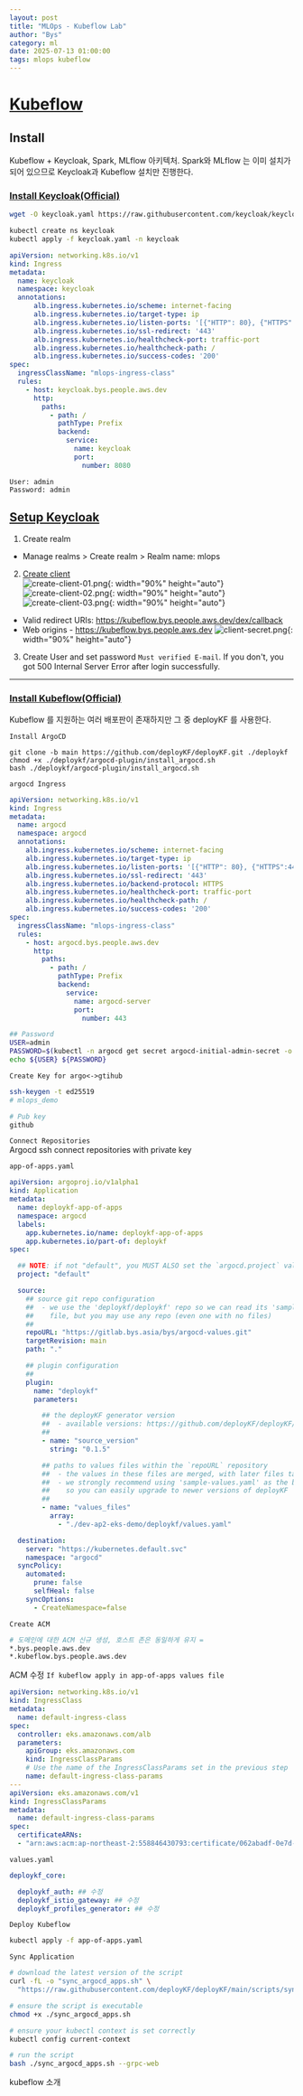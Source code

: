 ```yaml
---
layout: post
title: "MLOps - Kubeflow Lab"
author: "Bys"
category: ml
date: 2025-07-13 01:00:00
tags: mlops kubeflow
---
```



# [Kubeflow](https://www.kubeflow.org/docs/started/architecture/)  

## Install
Kubeflow + Keycloak, Spark, MLflow 아키텍처. Spark와 MLflow 는 이미 설치가 되어 있으므로 Keycloak과 Kubeflow 설치만 진행한다.  

### [Install Keycloak(Official)](https://github.com/keycloak/keycloak-quickstarts/blob/main/kubernetes/keycloak.yaml)

```bash
wget -O keycloak.yaml https://raw.githubusercontent.com/keycloak/keycloak-quickstarts/refs/heads/main/kubernetes/keycloak.yaml

kubectl create ns keycloak
kubectl apply -f keycloak.yaml -n keycloak
```

```yaml
apiVersion: networking.k8s.io/v1
kind: Ingress
metadata:
  name: keycloak
  namespace: keycloak
  annotations:
      alb.ingress.kubernetes.io/scheme: internet-facing
      alb.ingress.kubernetes.io/target-type: ip
      alb.ingress.kubernetes.io/listen-ports: '[{"HTTP": 80}, {"HTTPS":443}]'
      alb.ingress.kubernetes.io/ssl-redirect: '443'
      alb.ingress.kubernetes.io/healthcheck-port: traffic-port
      alb.ingress.kubernetes.io/healthcheck-path: /
      alb.ingress.kubernetes.io/success-codes: '200'
spec:
  ingressClassName: "mlops-ingress-class"
  rules:
    - host: keycloak.bys.people.aws.dev
      http:
        paths:
          - path: /
            pathType: Prefix
            backend:
              service:
                name: keycloak
                port:
                  number: 8080
```

```
User: admin
Password: admin
```

## [Setup Keycloak](https://www.keycloak.org/docs/latest/server_admin/index.html#_oidc_clients)

1. Create realm
- Manage realms > Create realm > Realm name: mlops
2. [Create client](https://www.keycloak.org/docs/latest/server_admin/index.html#_oidc_clients)  
![create-client-01.png](/assets/it/ml/kubeflow-lab/create-client-01.png){: width="90%" height="auto"}  
![create-client-02.png](/assets/it/ml/kubeflow-lab/create-client-02.png){: width="90%" height="auto"}  
![create-client-03.png](/assets/it/ml/kubeflow-lab/create-client-03.png){: width="90%" height="auto"}  
- Valid redirect URIs: https://kubeflow.bys.people.aws.dev/dex/callback
- Web origins - https://kubeflow.bys.people.aws.dev
![client-secret.png](/assets/it/ml/kubeflow-lab/client-secret.png){: width="90%" height="auto"}  
3. Create User and set password
`Must verified E-mail`. If you don't, you got 500 Internal Server Error after login successfully.


---


### [Install Kubeflow(Official)](https://www.kubeflow.org/docs/started/installing-kubeflow/) 
Kubeflow 를 지원하는 여러 배포판이 존재하지만 그 중 deployKF 를 사용한다.  

 
`Install ArgoCD`  
```
git clone -b main https://github.com/deployKF/deployKF.git ./deploykf
chmod +x ./deploykf/argocd-plugin/install_argocd.sh
bash ./deploykf/argocd-plugin/install_argocd.sh
```

`argocd Ingress`  
```yaml
apiVersion: networking.k8s.io/v1
kind: Ingress
metadata:
  name: argocd
  namespace: argocd
  annotations:
    alb.ingress.kubernetes.io/scheme: internet-facing
    alb.ingress.kubernetes.io/target-type: ip
    alb.ingress.kubernetes.io/listen-ports: '[{"HTTP": 80}, {"HTTPS":443}]'
    alb.ingress.kubernetes.io/ssl-redirect: '443'
    alb.ingress.kubernetes.io/backend-protocol: HTTPS
    alb.ingress.kubernetes.io/healthcheck-port: traffic-port
    alb.ingress.kubernetes.io/healthcheck-path: /
    alb.ingress.kubernetes.io/success-codes: '200'
spec:
  ingressClassName: "mlops-ingress-class"
  rules:
    - host: argocd.bys.people.aws.dev
      http:
        paths:
          - path: /
            pathType: Prefix
            backend:
              service:
                name: argocd-server
                port:
                  number: 443
```


```bash
## Password
USER=admin
PASSWORD=$(kubectl -n argocd get secret argocd-initial-admin-secret -o jsonpath="{.data.password}" | base64 -d)
echo ${USER} ${PASSWORD}
```


`Create Key for argo<->gtihub`  
```bash
ssh-keygen -t ed25519 
# mlops_demo

# Pub key
github
```

`Connect Repositories`  
Argocd ssh connect repositories with private key


`app-of-apps.yaml`
```yaml
apiVersion: argoproj.io/v1alpha1
kind: Application
metadata:
  name: deploykf-app-of-apps
  namespace: argocd
  labels:
    app.kubernetes.io/name: deploykf-app-of-apps
    app.kubernetes.io/part-of: deploykf
spec:

  ## NOTE: if not "default", you MUST ALSO set the `argocd.project` value
  project: "default"

  source:
    ## source git repo configuration
    ##  - we use the 'deploykf/deploykf' repo so we can read its 'sample-values.yaml'
    ##    file, but you may use any repo (even one with no files)
    ##
    repoURL: "https://gitlab.bys.asia/bys/argocd-values.git"
    targetRevision: main
    path: "."

    ## plugin configuration
    ##
    plugin:
      name: "deploykf"
      parameters:

        ## the deployKF generator version
        ##  - available versions: https://github.com/deployKF/deployKF/releases
        ##
        - name: "source_version"
          string: "0.1.5"

        ## paths to values files within the `repoURL` repository
        ##  - the values in these files are merged, with later files taking precedence
        ##  - we strongly recommend using 'sample-values.yaml' as the base of your values
        ##    so you can easily upgrade to newer versions of deployKF
        ##
        - name: "values_files"
          array:
            - "./dev-ap2-eks-demo/deploykf/values.yaml"

  destination:
    server: "https://kubernetes.default.svc"
    namespace: "argocd"
  syncPolicy:
    automated:
      prune: false
      selfHeal: false
    syncOptions:
      - CreateNamespace=false
```




`Create ACM`
```bash
# 도메인에 대한 ACM 신규 생성, 호스트 존은 동일하게 유지 =
*.bys.people.aws.dev
*.kubeflow.bys.people.aws.dev
```


ACM 수정
`If kubeflow apply in app-of-apps values file`
```yaml
apiVersion: networking.k8s.io/v1
kind: IngressClass
metadata:
  name: default-ingress-class
spec:
  controller: eks.amazonaws.com/alb
  parameters:
    apiGroup: eks.amazonaws.com
    kind: IngressClassParams
    # Use the name of the IngressClassParams set in the previous step
    name: default-ingress-class-params
---
apiVersion: eks.amazonaws.com/v1
kind: IngressClassParams
metadata:
  name: default-ingress-class-params
spec:
  certificateARNs:
  - "arn:aws:acm:ap-northeast-2:558846430793:certificate/062abadf-0e7d-4ae7-b4c7-f58976d199d6"
```

`values.yaml`  
```yaml
deploykf_core:

  deploykf_auth: ## 수정
  deploykf_istio_gateway: ## 수정 
  deploykf_profiles_generator: ## 수정 
```

`Deploy Kubeflow`  
```bash
kubectl apply -f app-of-apps.yaml
```


`Sync Application`  
```bash
# download the latest version of the script
curl -fL -o "sync_argocd_apps.sh" \
  "https://raw.githubusercontent.com/deployKF/deployKF/main/scripts/sync_argocd_apps.sh"

# ensure the script is executable
chmod +x ./sync_argocd_apps.sh

# ensure your kubectl context is set correctly
kubectl config current-context

# run the script
bash ./sync_argocd_apps.sh --grpc-web
```




kubeflow 소개